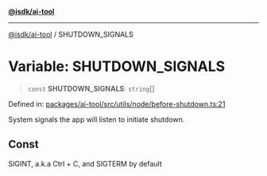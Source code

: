 [**@isdk/ai-tool**](../README.md)

***

[@isdk/ai-tool](../globals.md) / SHUTDOWN\_SIGNALS

# Variable: SHUTDOWN\_SIGNALS

> `const` **SHUTDOWN\_SIGNALS**: `string`[]

Defined in: [packages/ai-tool/src/utils/node/before-shutdown.ts:21](https://github.com/isdk/ai-tool.js/blob/7135b3a67072644f21685b76900b7f351401749e/src/utils/node/before-shutdown.ts#L21)

System signals the app will listen to initiate shutdown.

## Const

SIGINT, a.k.a Ctrl + C, and SIGTERM by default
